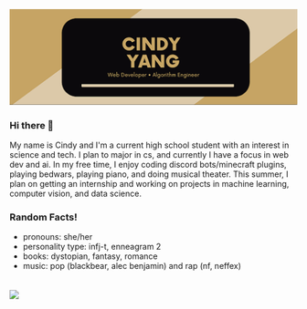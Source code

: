 

<!--
**ElemelonWind/ElemelonWind** is a ✨ _special_ ✨ repository because its `README.md` (this file) appears on your GitHub profile.

Here are some ideas to get you started:

- 🔭 I’m currently working on ...
- 🌱 I’m currently learning ...
- 👯 I’m looking to collaborate on ...
- 🤔 I’m looking for help with ...
- 💬 Ask me about ...
- 📫 How to reach me: ...
- 😄 Pronouns: ...
- ⚡ Fun fact: ...
-->
![Header](https://github.com/ElemelonWind/Elemelonwind/blob/main/readme_header.png?raw=true)
### Hi there 👋
<p>My name is Cindy and I'm a current high school student with an interest in science and tech. I plan to major in cs, and currently I have a focus in web dev and ai. In my free time, I enjoy coding discord bots/minecraft plugins, playing bedwars, playing piano, and doing musical theater. This summer, I plan on getting an internship and working on projects in machine learning, computer vision, and data science.</p>

### Random Facts!
<ul>
  <li>pronouns: she/her</li>
  <li>personality type: infj-t, enneagram 2</li>
  <li>books: dystopian, fantasy, romance</li>
  <li>music: pop (blackbear, alec benjamin) and rap (nf, neffex)</li>
</ul>
<br>
<img align="center" src="https://github-readme-stats.vercel.app/api/top-langs/?username=ElemelonWind&theme=radical" />
